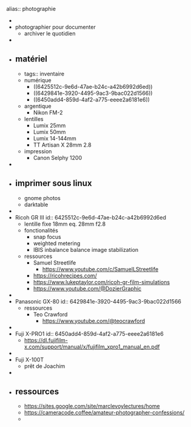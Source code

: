 alias:: photographie

-
- photographier pour documenter
	- archiver le quotidien
-
- ## matériel
	- tags:: inventaire
	- numérique
		- ((6425512c-9e6d-47ae-b24c-a42b6992d6ed))
		- ((6429841e-3920-4495-9ac3-9bac022d1566))
		- ((6450add4-859d-4af2-a775-eeee2a6181e6))
	- argentique
		- Nikon FM-2
	- lentilles
		- Lumix 25mm
		- Lumix 50mm
		- Lumix 14-144mm
		- TT Artisan X 28mm 2.8
	- impression
		- Canon Selphy 1200
-
- ## imprimer sous linux
	- gnome photos
	- darktable
-
- Ricoh GR III
  id:: 6425512c-9e6d-47ae-b24c-a42b6992d6ed
	- lentille fixe 18mm eq. 28mm f2.8
	- fonctionalités
		- snap focus
		- weighted metering
		- IBIS inbalance balance image stabilization
	- ressources
		- Samuel Streetlife
			- https://www.youtube.com/c/SamuelLStreetlife
		- https://ricohrecipes.com/
		- https://www.lukeptaylor.com/ricoh-gr-film-simulations
		- https://www.youtube.com/@DozierGraphic
-
- Panasonic GX-80
  id:: 6429841e-3920-4495-9ac3-9bac022d1566
	- ressources
		- Teo Crawford
			- https://www.youtube.com/@teocrawford
-
- Fuji X-PRO1
  id:: 6450add4-859d-4af2-a775-eeee2a6181e6
	- https://dl.fujifilm-x.com/support/manual/x/fujifilm_xpro1_manual_en.pdf
-
- Fuji X-100T
	- prêt de Joachim
-
- ## ressources
	- https://sites.google.com/site/marclevoylectures/home
	- https://cameracode.coffee/amateur-photographer-confessions/
	-